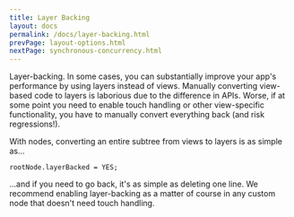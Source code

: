 ```yaml
---
title: Layer Backing
layout: docs
permalink: /docs/layer-backing.html
prevPage: layout-options.html
nextPage: synchronous-concurrency.html
---
```


Layer-backing. In some cases, you can substantially improve your app's performance by using layers instead of views. Manually converting view-based code to layers is laborious due to the difference in APIs. Worse, if at some point you need to enable touch handling or other view-specific functionality, you have to manually convert everything back (and risk regressions!).

With nodes, converting an entire subtree from views to layers is as simple as...

```
rootNode.layerBacked = YES;
```

...and if you need to go back, it's as simple as deleting one line. We recommend enabling layer-backing as a matter of course in any custom node that doesn't need touch handling.

